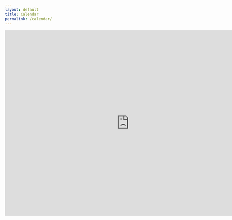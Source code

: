 ```yaml
---
layout: default
title: Calendar
permalink: /calendar/
---
```

<html>
<iframe src="https://calendar.google.com/calendar/embed?src=aliee91%40gmail.com&ctz=America/Chicago" style="border: 0" width="800" height="600" frameborder="0" scrolling="no"></iframe>
</html>
